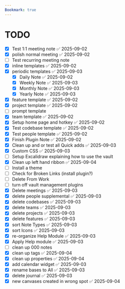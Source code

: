 ```yaml
---
Bookmark: true
---
```

# TODO

- [x] Test 1:1 meeting note ✅ 2025-09-02
- [x] polish normal meeting ✅ 2025-09-02
- [ ] Test recurring meeting note
- [x] inline templates ✅ 2025-09-02
- [x] periodic templates ✅ 2025-09-03
	- [x] Daily Note ✅ 2025-09-02
	- [x] Weekly Note ✅ 2025-09-03
	- [x] Monthly Note ✅ 2025-09-03
	- [x] Yearly Note ✅ 2025-09-03
- [x] feature template ✅ 2025-09-02
- [x] project template ✅ 2025-09-02
- [ ] prompt template
- [x] team template ✅ 2025-09-02
- [x] Setup home page and hotkey ✅ 2025-09-02
- [x] Test codebase template ✅ 2025-09-02
- [x] Test people template ✅ 2025-09-02
- [x] Finish Plugin Note ✅ 2025-09-02
- [x] Clean up and or test all Quick adds ✅ 2025-09-03
- [x] Custom CSS ✅ 2025-09-03
- [ ] Setup Excalidraw explaining how to use the vault
- [x] Clean up left hand ribbon ✅ 2025-09-04
- [ ] Install a theme
- [ ] Check for Broken Links (install plugin?)
- [ ] Delete From Work
- [ ] turn off vault management plugins
- [x] Delete meetings ✅ 2025-09-03
- [x] delete people supplemental ✅ 2025-09-03
- [x] delete codebases ✅ 2025-09-03
- [x] delete teams ✅ 2025-09-03
- [x] delete projects ✅ 2025-09-03
- [x] delete features ✅ 2025-09-03
- [x] sort Note Types ✅ 2025-09-03
- [x] sort Icons ✅ 2025-09-03
- [x] re-organize Help Module ✅ 2025-09-03
- [x] Apply Help module ✅ 2025-09-03
- [ ] clean up 000 notes
- [x] clean up tags ✅ 2025-09-04
- [x] clean up properties ✅ 2025-09-04
- [x] add calendar widget ✅ 2025-09-03
- [x] rename bases to All ✅ 2025-09-03
- [x] delete journal ✅ 2025-09-03
- [x] new canvases created in wrong spot ✅ 2025-09-04
